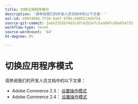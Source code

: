 ```yaml
---
title: 切换应用程序模式
description: '请参阅我们的开发人员文档中的以下文章：'
exl-id: b90fd094-7f26-4abf-9f9b-b005214d5f54
source-git-commit: 2aeb2355b74d1cdfc62b5e7c5aa04fcd0a654733
workflow-type: tm+mt
source-wordcount: '44'
ht-degree: 0%

---
```


# 切换应用程序模式

请参阅我们的开发人员文档中的以下文章：

* Adobe Commerce 2.3： [设置操作模式](https://experienceleague.adobe.com/en/docs/commerce-operations/configuration-guide/cli/set-mode)
* Adobe Commerce 2.4： [设置操作模式](https://experienceleague.adobe.com/en/docs/commerce-operations/configuration-guide/cli/set-mode)

